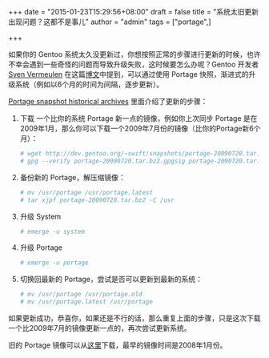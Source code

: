 +++
date = "2015-01-23T15:29:56+08:00"
draft = false
title = "系统太旧更新出现问题？这都不是事儿"
author = "admin"
tags = ["portage",]

+++

如果你的 Gentoo 系统太久没更新过，你想按照正常的步骤进行更新的时候，也许不幸会遇到一些奇怪的问题而导致升级失败，这时候要怎么办呢？Gentoo 开发者 [Sven Vermeulen](http://blog.siphos.be/) 在这篇[博文](http://blog.siphos.be/2015/01/old-gentoo-system-not-a-problem/)中提到，可以通过使用 Portage 快照，渐进式的升级系统（例如以6个月的时间为间隔，逐步更新）。

<!--more-->

[Portage snapshot historical archives](http://dev.gentoo.org/~swift/snapshots/) 里面介绍了更新的步骤：

1. 下载 一个比你的系统 Portage 新一点的镜像，例如你上次同步 Portage 是在2009年1月，那么你可以下载一个2009年7月份的镜像（比你的Portage新6个月）：

    ``` bash
    # wget http://dev.gentoo.org/~swift/snapshots/portage-20090720.tar.bz2{,.gpgsig,.md5sum,.umd5sum}
    # gpg --verify portage-20090720.tar.bz2.gpgsig portage-2090720.tar.bz2
    ```


2. 备份新的 Portage，解压缩镜像：

    ``` bash
    # mv /usr/portage /usr/portage.latest
    # tar xjpf portage-20090720.tar.bz2 -C /usr
    ```


3. 升级 System

    ``` bash
    # emerge -u system
    ```


4. 升级 Portage

    ``` bash
    # emerge -u portage
    ```


5. 切换回最新的 Portage，尝试是否可以更新到最新的系统：

    ``` bash
    # mv /usr/portage /usr/portage.old
    # mv /usr/portage.latest /usr/portage
    ```

如果更新成功，恭喜你，如果还是不行的话，那么重复上面的步骤，只是这次下载一个比2009年7月的镜像更新一点的，再次尝试更新系统。

旧的 Portage 镜像可以从[这里](http://dev.gentoo.org/~swift/snapshots/)下载，最早的镜像时间是2008年1月份。
